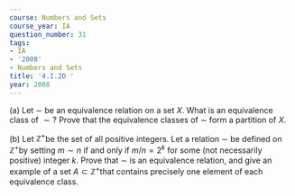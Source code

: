 ```yaml
---
course: Numbers and Sets
course_year: IA
question_number: 31
tags:
- IA
- '2008'
- Numbers and Sets
title: '4.I.2D '
year: 2008
---
```



(a) Let $\sim$ be an equivalence relation on a set $X$. What is an equivalence class of $\sim ?$ Prove that the equivalence classes of $\sim$ form a partition of $X$.

(b) Let $\mathbb{Z}^{+}$be the set of all positive integers. Let a relation $\sim$ be defined on $\mathbb{Z}^{+}$by setting $m \sim n$ if and only if $m / n=2^{k}$ for some (not necessarily positive) integer $k$. Prove that $\sim$ is an equivalence relation, and give an example of a set $A \subset \mathbb{Z}^{+}$that contains precisely one element of each equivalence class.
